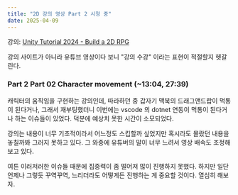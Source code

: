 ```yaml
---
title: "2D 강의 영상 Part 2 시청 중"
date: 2025-04-09
---
```


강의: [Unity Tutorial 2024 - Build a 2D RPG](https://www.youtube.com/playlist?list=PLy1Xj-4F5G_cytIH8by-bZ9TVj5qKMlZn)

강의 사이트가 아니라 유튜브 영상이다 보니 "강의 수강" 이라는 표현이 적절할지 헷갈린다.

### Part 2 Part 02 Character movement (~13:04, 27:39)

캐릭터의 움직임을 구현하는 강의인데, 따라하던 중 갑자기 맥북의 드래그앤드랍이 먹통이 된다거나, 그래서 재부팅했더니 이번에는 vscode 의 dotnet 연동이 먹통이 된다거나 하는 이슈들이 있었다. 덕분에 예상치 못한 시간이 소모되었다.

강의는 내용이 너무 기초적이라서 어느정도 스킵할까 싶었지만 혹시라도 몰랐던 내용을 놓칠까봐 그러지 못하고 있다. 그 와중에 유튜버의 말이 너무 느려서 영상 배속도 조정해보고 있다.

여튼 이러저러한 이슈들 때문에 집중력이 좀 떨어져 많이 진행하지 못했다. 하지만 일단 언제나 그렇듯 꾸역꾸역, 느리더라도 어떻게든 진행하는 게 중요할 것이다. 열심히 해보자.

